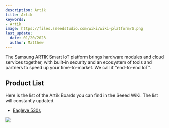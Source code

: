 ```yaml
---
description: Artik
title: Artik
keywords:
- Artik
image: https://files.seeedstudio.com/wiki/wiki-platform/S.png
last_update:
  date: 01/20/2023
  author: Matthew
---
```


The Samsung ARTIK Smart IoT platform brings hardware modules and cloud services together, with built-in security and an ecosystem of tools and partners to speed up your time-to-market. We call it "end-to-end IoT".

## Product  List

Here is the list of the Artik Boards you can find in the Seeed WiKi. The list will constantly updated.

- [Eagleye 530s](https://wiki.seeedstudio.com/Eagleye_530s/)

<a href="https://www.seeedstudio.com/act-4.html?utm_source=wiki&utm_medium=wikibanner&utm_campaign=newproducts" target="_blank"><img src="https://files.seeedstudio.com/wiki/Wiki_Banner/new_product.jpg" /></a>
